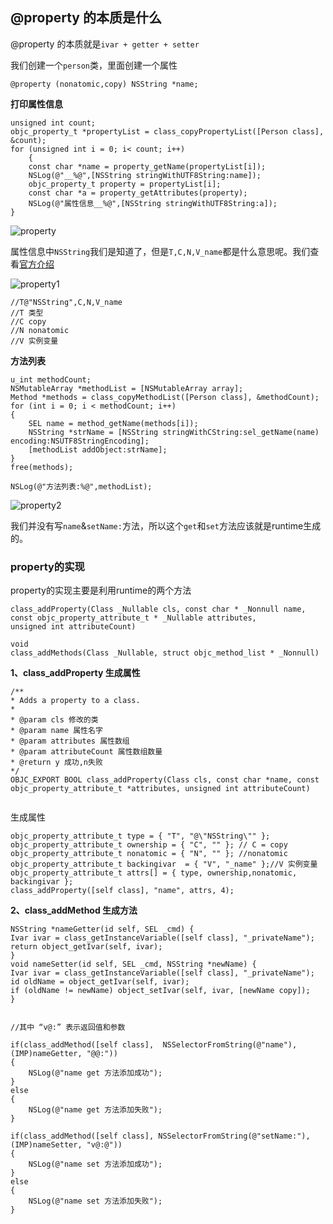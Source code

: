 ## @property 的本质是什么 

@property 的本质就是`ivar + getter + setter`


我们创建一个`person`类，里面创建一个属性
```
@property (nonatomic,copy) NSString *name;
```

**打印属性信息**

```
unsigned int count;
objc_property_t *propertyList = class_copyPropertyList([Person class], &count);
for (unsigned int i = 0; i< count; i++)
	{
	const char *name = property_getName(propertyList[i]);
	NSLog(@"__%@",[NSString stringWithUTF8String:name]);
	objc_property_t property = propertyList[i];
	const char *a = property_getAttributes(property);
	NSLog(@"属性信息__%@",[NSString stringWithUTF8String:a]);
}
```

![property](https://github.com/SunshineBrother/JHBlog/blob/master/iOS知识点/iOS底层/内存管理/property.png)

属性信息中`NSString`我们是知道了，但是`T,C,N,V_name`都是什么意思呢。我们查看[官方介绍](https://link.jianshu.com/?t=https://developer.apple.com/library/content/documentation/Cocoa/Conceptual/ObjCRuntimeGuide/Articles/ocrtPropertyIntrospection.html)


![property1](https://github.com/SunshineBrother/JHBlog/blob/master/iOS知识点/iOS底层/内存管理/property1.png)

```
//T@"NSString",C,N,V_name
//T 类型
//C copy
//N nonatomic
//V 实例变量
```

**方法列表**
```
u_int methodCount;
NSMutableArray *methodList = [NSMutableArray array];
Method *methods = class_copyMethodList([Person class], &methodCount);
for (int i = 0; i < methodCount; i++)
{
	SEL name = method_getName(methods[i]);
	NSString *strName = [NSString stringWithCString:sel_getName(name) encoding:NSUTF8StringEncoding];
	[methodList addObject:strName];
}
free(methods);

NSLog(@"方法列表:%@",methodList);
```

![property2](https://github.com/SunshineBrother/JHBlog/blob/master/iOS知识点/iOS底层/内存管理/property2.png)


我们并没有写`name`&`setName:`方法，所以这个`get`和`set`方法应该就是runtime生成的。

### property的实现

property的实现主要是利用runtime的两个方法
```
class_addProperty(Class _Nullable cls, const char * _Nonnull name,
const objc_property_attribute_t * _Nullable attributes,
unsigned int attributeCount)

void
class_addMethods(Class _Nullable, struct objc_method_list * _Nonnull)
```

**1、class_addProperty 生成属性**

```
/** 
* Adds a property to a class.
* 
* @param cls 修改的类
* @param name 属性名字
* @param attributes 属性数组
* @param attributeCount 属性数组数量
* @return y 成功,n失败
*/
OBJC_EXPORT BOOL class_addProperty(Class cls, const char *name, const objc_property_attribute_t *attributes, unsigned int attributeCount)
 
```
生成属性
```
objc_property_attribute_t type = { "T", "@\"NSString\"" };
objc_property_attribute_t ownership = { "C", "" }; // C = copy
objc_property_attribute_t nonatomic = { "N", "" }; //nonatomic
objc_property_attribute_t backingivar  = { "V", "_name" };//V 实例变量
objc_property_attribute_t attrs[] = { type, ownership,nonatomic, backingivar };
class_addProperty([self class], "name", attrs, 4); 
```



**2、class_addMethod 生成方法**


```
NSString *nameGetter(id self, SEL _cmd) {
Ivar ivar = class_getInstanceVariable([self class], "_privateName");
return object_getIvar(self, ivar);
}
void nameSetter(id self, SEL _cmd, NSString *newName) {
Ivar ivar = class_getInstanceVariable([self class], "_privateName");
id oldName = object_getIvar(self, ivar);
if (oldName != newName) object_setIvar(self, ivar, [newName copy]);
}


//其中 “v@:” 表示返回值和参数

if(class_addMethod([self class],  NSSelectorFromString(@"name"), (IMP)nameGetter, "@@:"))
{
	NSLog(@"name get 方法添加成功");
}
else
{
	NSLog(@"name get 方法添加失败");
}

if(class_addMethod([self class], NSSelectorFromString(@"setName:"), (IMP)nameSetter, "v@:@"))
{
	NSLog(@"name set 方法添加成功");
}
else
{
	NSLog(@"name set 方法添加失败");
}

 
```



























